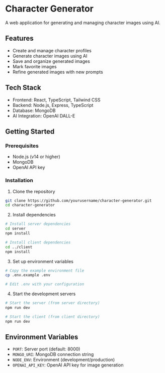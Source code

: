 # Character Generator

A web application for generating and managing character images using AI.

## Features

- Create and manage character profiles
- Generate character images using AI
- Save and organize generated images
- Mark favorite images
- Refine generated images with new prompts

## Tech Stack

- Frontend: React, TypeScript, Tailwind CSS
- Backend: Node.js, Express, TypeScript
- Database: MongoDB
- AI Integration: OpenAI DALL-E

## Getting Started

### Prerequisites

- Node.js (v14 or higher)
- MongoDB
- OpenAI API key

### Installation

1. Clone the repository
```bash
git clone https://github.com/yourusername/character-generator.git
cd character-generator
```

2. Install dependencies
```bash
# Install server dependencies
cd server
npm install

# Install client dependencies
cd ../client
npm install
```

3. Set up environment variables
```bash
# Copy the example environment file
cp .env.example .env

# Edit .env with your configuration
```

4. Start the development servers
```bash
# Start the server (from server directory)
npm run dev

# Start the client (from client directory)
npm run dev
```

## Environment Variables

- `PORT`: Server port (default: 8000)
- `MONGO_URI`: MongoDB connection string
- `NODE_ENV`: Environment (development/production)
- `OPENAI_API_KEY`: OpenAI API key for image generation
